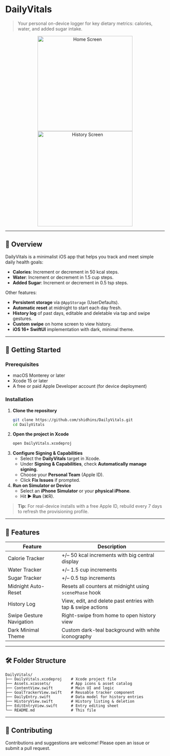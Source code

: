 # DailyVitals

> Your personal on-device logger for key dietary metrics: calories, water, and added sugar intake.

<!-- Screenshots -->
<p align="center">
  <img src="DailyVitals/screenshot-1.png" alt="Home Screen" width="300"/>
  <img src="DailyVitals/screenshot-2.png" alt="History Screen" width="300"/>
</p>

---

## 📖 Overview
DailyVitals is a minimalist iOS app that helps you track and meet simple daily health goals:

- **Calories**: Increment or decrement in 50 kcal steps.
- **Water**: Increment or decrement in 1.5 cup steps.
- **Added Sugar**: Increment or decrement in 0.5 tsp steps.

Other features:
- **Persistent storage** via `@AppStorage` (UserDefaults).
- **Automatic reset** at midnight to start each day fresh.
- **History log** of past days, editable and deletable via tap and swipe gestures.
- **Custom swipe** on home screen to view history.
- **iOS 16+ SwiftUI** implementation with dark, minimal theme.

---

## 🚀 Getting Started

### Prerequisites
- macOS Monterey or later
- Xcode 15 or later
- A free or paid Apple Developer account (for device deployment)

### Installation

1. **Clone the repository**
   ```bash
   git clone https://github.com/shidhins/DailyVitals.git
   cd DailyVitals
   ```
2. **Open the project in Xcode**
   ```bash
   open DailyVitals.xcodeproj
   ```
3. **Configure Signing & Capabilities**
   - Select the **DailyVitals** target in Xcode.
   - Under **Signing & Capabilities**, check **Automatically manage signing**.
   - Choose your **Personal Team** (Apple ID).
   - Click **Fix Issues** if prompted.
4. **Run on Simulator or Device**
   - Select an **iPhone Simulator** or your **physical iPhone**.
   - Hit **▶ Run** (⌘R).

> **Tip:** For real-device installs with a free Apple ID, rebuild every 7 days to refresh the provisioning profile.

---

## 🎯 Features

| Feature                  | Description                                                   |
|--------------------------|---------------------------------------------------------------|
| Calorie Tracker          | +/– 50 kcal increments with big central display               |
| Water Tracker            | +/– 1.5 cup increments                                        |
| Sugar Tracker            | +/– 0.5 tsp increments                                        |
| Midnight Auto-Reset      | Resets all counters at midnight using `scenePhase` hook       |
| History Log              | View, edit, and delete past entries with tap & swipe actions  |
| Swipe Gesture Navigation | Right-swipe from home to open history view                    |
| Dark Minimal Theme       | Custom dark-teal background with white iconography            |

---

## 🛠️ Folder Structure

```
DailyVitals/
├── DailyVitals.xcodeproj    # Xcode project file
├── Assets.xcassets/         # App icons & asset catalog
├── ContentView.swift        # Main UI and logic
├── GoalTrackerView.swift    # Reusable tracker component
├── DailyEntry.swift         # Data model for history entries
├── HistoryView.swift        # History listing & deletion
├── EditEntryView.swift      # Entry editing sheet
└── README.md                # This file
```

---

## 🤝 Contributing

Contributions and suggestions are welcome! Please open an issue or submit a pull request.


